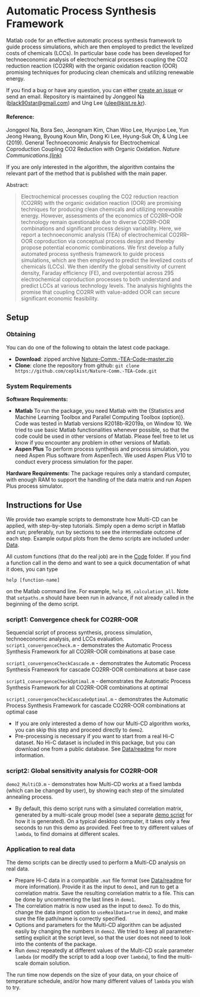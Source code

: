 
Automatic Process Synthesis Framework 
============

Matlab code for an effective automatic process synthesis framework to guide process simulations, which are then employed to predict the levelized costs of chemicals (LCCs). In particular base code has been developed for technoeconomic analysis of electrochemical processes coupling the CO2 reduction reaction (CO2RR) with the organic oxidation reaction (OOR) promising techniques for producing clean chemicals and utilizing renewable energy. 

If you find a bug or have any question, you can either [create an issue](https://github.com/ceplkist/Nature-Comm.-TEA-Code/issues/new) or send an email. Repository is maintained by Jonggeol Na (black90star@gmail.com) and Ung Lee (ulee@kist.re.kr). 


#### Reference:
Jonggeol Na, Bora Seo, Jeongnam Kim, Chan Woo Lee, Hyunjoo Lee, Yun Jeong Hwang, Byoung Koun Min, Dong Ki Lee, Hyung-Suk Oh, & Ung Lee (2019). General Technoeconomic Analysis for Electrochemical Coproduction Coupling CO2
Reduction with Organic Oxidation. _Nature Communications_.[(link)](https://doi.org/)

If you are only interested in the algorithm, the algorithm contains the relevant part of the method that is published with the main paper.

Abstract:  
> Electrochemical processes coupling the CO2 reduction reaction (CO2RR) with the organic oxidation reaction (OOR) are promising techniques for producing clean chemicals and utilizing renewable energy. However, assessments of the economics of CO2RR–OOR technology remain questionable due to diverse CO2RR–OOR combinations and significant process design variability. Here, we report a technoeconomic analysis (TEA) of electrochemical CO2RR–OOR coproduction via conceptual process design and thereby propose potential economic combinations. We first develop a fully automated process synthesis framework to guide process simulations, which are then employed to predict the levelized costs of chemicals (LCCs). We then identify the global sensitivity of current density, Faraday efficiency (FE), and overpotential across 295 electrochemical coproduction processes to both understand and predict LCCs at various technology levels. The analysis highlights the promise that coupling CO2RR with value-added OOR can secure significant economic feasibility.



## Setup

### Obtaining

You can do one of the following to obtain the latest code package.

* **Download**:   zipped archive  [Nature-Comm.-TEA-Code-master.zip](https://github.com/ceplkist/Nature-Comm.-TEA-Code/archive/master.zip)
* **Clone**: clone the repository from github: ```git clone https://github.com/ceplkist/Nature-Comm.-TEA-Code.git```

### System Requirements

**Software Requirements:**
* **Matlab** To run the package, you need Matlab with the {Statistics and Machine Learning Toolbox and Parallel Computing Toolbox (option)}. Code was tested in Matlab versions R2018b-R2019a, on Window 10. We tried to use basic Matlab functionalities whenever possible, so that the code could be used in other versions of Matlab. Please feel free to let us know if you encounter any problem in other versions of Matlab.
* **Aspen Plus** To perform process synthesis and process simulation, you need Aspen Plus software from AspenTech. We used Aspen Plus V10 to conduct every process simulation for the paper.

**Hardware Requirements:**
The package requires only a standard computer, with enough RAM to support the handling of the data matrix and run Aspen Plus process simulator.


## Instructions for Use

We provide two example scripts to demonstrate how Multi-CD can be applied, with step-by-step tutorials.
Simply open a demo script in Matlab and run; preferably, run by sections to see the intermediate outcome of each step.
Example output plots from the demo scripts are included under [Data](Data).

All custom functions (that do the real job) are in the [Code](Code) folder.
If you find a function call in the demo and want to see a quick documentation of what it does, you can type 

```
help [function-name]
```

on the Matlab command line. For example, `help HS_calculation_all`. Note that `setpaths.m` should have been run in advance, if not already called in the beginning of the demo script.


### script1: Convergence check for CO2RR-OOR
Sequencial script of process synthesis, process simulation, technoeconomic analysis, and LCCs evaluation.
`script1_convergenceCheck.m` - demonstrates the Automatic Process Synthesis Framework for all CO2RR-OOR combinations at base case

`script1_convergenceCheckCascade.m` - demonstrates the Automatic Process Synthesis Framework for cascade CO2RR-OOR combinations at base case

`script1_convergenceCheckOptimal.m` - demonstrates the Automatic Process Synthesis Framework for all CO2RR-OOR combinations at optimal

`script1_convergenceCheckCascadeOptimal.m` - demonstrates the Automatic Process Synthesis Framework for cascade CO2RR-OOR combinations at optimal case


- If you are only interested a demo of how our Multi-CD algorithm works, you can skip this step and proceed directly to `demo2`. 
- Pre-processing is necessary if you want to start from a real Hi-C dataset. 
No Hi-C dataset is included in this package, but you can download one from a public database. 
See [Data/readme](Data/readme.md) for more information.

### script2: Global sensitivity analysis for CO2RR-OOR

`demo2_MultiCD.m` - demonstrates how Multi-CD works at a fixed lambda (which can be changed by user), by showing each step of the simulated annealing process.

- By default, this demo script runs with a simulated correlation matrix, generated by a multi-scale group model (see a separate [demo script](Code/gen_model/demo_gen_corrMat.m) for how it is generated). On a typical desktop computer, it takes only a few seconds to run this demo as provided. Feel free to try different values of `lambda`, to find domains at different scales.


### Application to real data

The demo scripts can be directly used to perform a Multi-CD analysis on real data.

- Prepare Hi-C data in a compatible `.mat` file format (see 
[Data/readme](Data/readme.md) for more information). Provide it as the input to `demo1`, and run to get a correlation matrix. Save the resulting correlation matrix to a file. This can be done by uncommenting the last lines in `demo1`. 
- The correlation matrix is now used as the input to `demo2`. To do this, change the data import option to `useRealData=true` in `demo2`, and make sure the file path/name is correctly specified.
- Options and parameters for the Multi-CD algorithm can be adjusted easily by changing the numbers in `demo2`. We tried to keep all parameter-setting explicit at the script level, so that the user does not need to look into the contents of the package.
- Run `demo2` repeatedly at different values of the Multi-CD scale parameter `lambda` (or modify the script to add a loop over `lambda`), to find the multi-scale domain solution.

The run time now depends on the size of your data, on your choice of temperature schedule, and/or how many different values of `lambda` you wish to try.




